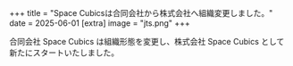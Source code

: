 +++
title = "Space Cubicsは合同会社から株式会社へ組織変更しました。"
date = 2025-06-01
[extra]
image = "jts.png"
+++

合同会社 Space Cubics は組織形態を変更し、株式会社 Space Cubics として新たにスタートいたしました。
